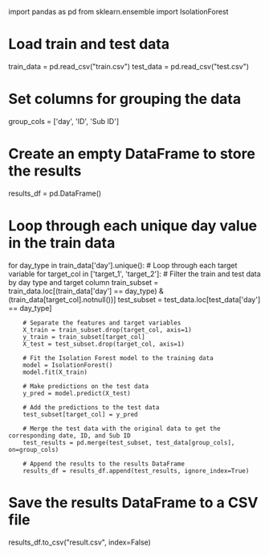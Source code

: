 import pandas as pd
from sklearn.ensemble import IsolationForest

# Load train and test data
train_data = pd.read_csv("train.csv")
test_data = pd.read_csv("test.csv")

# Set columns for grouping the data
group_cols = ['day', 'ID', 'Sub ID']

# Create an empty DataFrame to store the results
results_df = pd.DataFrame()

# Loop through each unique day value in the train data
for day_type in train_data['day'].unique():
    # Loop through each target variable
    for target_col in ['target_1', 'target_2']:
        # Filter the train and test data by day type and target column
        train_subset = train_data.loc[(train_data['day'] == day_type) & (train_data[target_col].notnull())]
        test_subset = test_data.loc[test_data['day'] == day_type]

        # Separate the features and target variables
        X_train = train_subset.drop(target_col, axis=1)
        y_train = train_subset[target_col]
        X_test = test_subset.drop(target_col, axis=1)

        # Fit the Isolation Forest model to the training data
        model = IsolationForest()
        model.fit(X_train)

        # Make predictions on the test data
        y_pred = model.predict(X_test)

        # Add the predictions to the test data
        test_subset[target_col] = y_pred

        # Merge the test data with the original data to get the corresponding date, ID, and Sub ID
        test_results = pd.merge(test_subset, test_data[group_cols], on=group_cols)

        # Append the results to the results DataFrame
        results_df = results_df.append(test_results, ignore_index=True)

# Save the results DataFrame to a CSV file
results_df.to_csv("result.csv", index=False)
